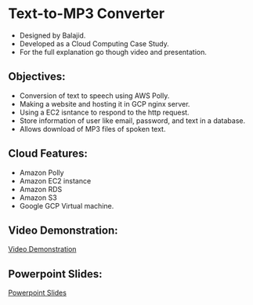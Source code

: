 # Text-to-MP3 Converter

- Designed by Balajid.
- Developed as a Cloud Computing Case Study.
- For the full explanation go though video and presentation.

## Objectives:
- Conversion of text to speech using AWS Polly.
- Making a website and hosting it in GCP nginx server.
- Using a EC2 isntance to respond to the http request.
- Store information of user like email, password, and text in a database.
- Allows download of MP3 files of spoken text.

## Cloud Features:
- Amazon Polly
- Amazon EC2 instance
- Amazon RDS
- Amazon S3
- Google GCP Virtual machine.

## Video Demonstration:
[Video Demonstration](https://drive.google.com/file/d/1gmVJc3okWYzk4pTCYErSh-ETcbOXMDVE)

## Powerpoint Slides:
[Powerpoint Slides](https://drive.google.com/file/d/1MAmroTq141Bw2EwtQIy4EX9Yn25QNyhG)